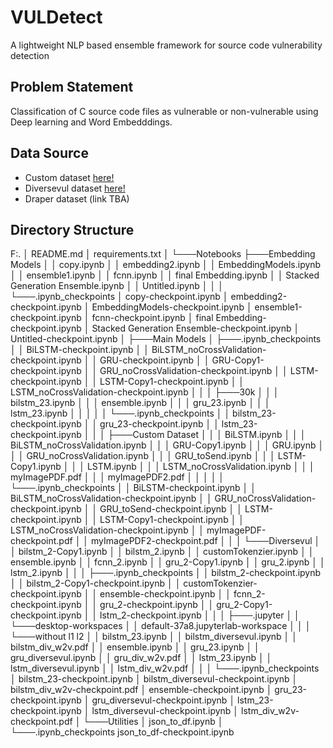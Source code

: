 # VULDetect
A lightweight NLP based ensemble framework for source code vulnerability detection

## Problem Statement
Classification of C source code files as vulnerable or non-vulnerable using Deep learning and Word Embedddings.

## Data Source

- Custom dataset  [here!](https://www.kaggle.com/datasets/shauryapsbisht/vulnerable-c-source-code)
- Diversevul dataset [here!](https://drive.google.com/file/d/12IWKhmLhq7qn5B_iXgn5YerOQtkH-6RG/view)
- Draper dataset (link TBA)


## Directory Structure

F:.
│   README.md
│   requirements.txt
│
└───Notebooks
    ├───Embedding Models
    │   │   copy.ipynb
    │   │   embedding2.ipynb
    │   │   EmbeddingModels.ipynb
    │   │   ensemble1.ipynb
    │   │   fcnn.ipynb
    │   │   final Embedding.ipynb
    │   │   Stacked Generation Ensemble.ipynb
    │   │   Untitled.ipynb
    │   │
    │   └───.ipynb_checkpoints
    │           copy-checkpoint.ipynb
    │           embedding2-checkpoint.ipynb
    │           EmbeddingModels-checkpoint.ipynb
    │           ensemble1-checkpoint.ipynb
    │           fcnn-checkpoint.ipynb
    │           final Embedding-checkpoint.ipynb
    │           Stacked Generation Ensemble-checkpoint.ipynb
    │           Untitled-checkpoint.ipynb
    │
    ├───Main Models
    │   ├───.ipynb_checkpoints
    │   │       BiLSTM-checkpoint.ipynb
    │   │       BiLSTM_noCrossValidation-checkpoint.ipynb
    │   │       GRU-checkpoint.ipynb
    │   │       GRU-Copy1-checkpoint.ipynb
    │   │       GRU_noCrossValidation-checkpoint.ipynb
    │   │       LSTM-checkpoint.ipynb
    │   │       LSTM-Copy1-checkpoint.ipynb
    │   │       LSTM_noCrossValidation-checkpoint.ipynb
    │   │
    │   ├───30k
    │   │   │   bilstm_23.ipynb
    │   │   │   ensemble.ipynb
    │   │   │   gru_23.ipynb
    │   │   │   lstm_23.ipynb
    │   │   │
    │   │   └───.ipynb_checkpoints
    │   │           bilstm_23-checkpoint.ipynb
    │   │           gru_23-checkpoint.ipynb
    │   │           lstm_23-checkpoint.ipynb
    │   │
    │   ├───Custom Dataset
    │   │   │   BiLSTM.ipynb
    │   │   │   BiLSTM_noCrossValidation.ipynb
    │   │   │   GRU-Copy1.ipynb
    │   │   │   GRU.ipynb
    │   │   │   GRU_noCrossValidation.ipynb
    │   │   │   GRU_toSend.ipynb
    │   │   │   LSTM-Copy1.ipynb
    │   │   │   LSTM.ipynb
    │   │   │   LSTM_noCrossValidation.ipynb
    │   │   │   myImagePDF.pdf
    │   │   │   myImagePDF2.pdf
    │   │   │
    │   │   └───.ipynb_checkpoints
    │   │           BiLSTM-checkpoint.ipynb
    │   │           BiLSTM_noCrossValidation-checkpoint.ipynb
    │   │           GRU_noCrossValidation-checkpoint.ipynb
    │   │           GRU_toSend-checkpoint.ipynb
    │   │           LSTM-checkpoint.ipynb
    │   │           LSTM-Copy1-checkpoint.ipynb
    │   │           LSTM_noCrossValidation-checkpoint.ipynb
    │   │           myImagePDF-checkpoint.pdf
    │   │           myImagePDF2-checkpoint.pdf
    │   │
    │   └───Diversevul
    │       │   bilstm_2-Copy1.ipynb
    │       │   bilstm_2.ipynb
    │       │   customTokenzier.ipynb
    │       │   ensemble.ipynb
    │       │   fcnn_2.ipynb
    │       │   gru_2-Copy1.ipynb
    │       │   gru_2.ipynb
    │       │   lstm_2.ipynb
    │       │
    │       ├───.ipynb_checkpoints
    │       │       bilstm_2-checkpoint.ipynb
    │       │       bilstm_2-Copy1-checkpoint.ipynb
    │       │       customTokenzier-checkpoint.ipynb
    │       │       ensemble-checkpoint.ipynb
    │       │       fcnn_2-checkpoint.ipynb
    │       │       gru_2-checkpoint.ipynb
    │       │       gru_2-Copy1-checkpoint.ipynb
    │       │       lstm_2-checkpoint.ipynb
    │       │
    │       ├───.jupyter
    │       │   └───desktop-workspaces
    │       │           default-37a8.jupyterlab-workspace
    │       │
    │       └───without l1 l2
    │           │   bilstm_23.ipynb
    │           │   bilstm_diversevul.ipynb
    │           │   bilstm_div_w2v.pdf
    │           │   ensemble.ipynb
    │           │   gru_23.ipynb
    │           │   gru_diversevul.ipynb
    │           │   gru_div_w2v.pdf
    │           │   lstm_23.ipynb
    │           │   lstm_diversevul.ipynb
    │           │   lstm_div_w2v.pdf
    │           │
    │           └───.ipynb_checkpoints
    │                   bilstm_23-checkpoint.ipynb
    │                   bilstm_diversevul-checkpoint.ipynb
    │                   bilstm_div_w2v-checkpoint.pdf
    │                   ensemble-checkpoint.ipynb
    │                   gru_23-checkpoint.ipynb
    │                   gru_diversevul-checkpoint.ipynb
    │                   lstm_23-checkpoint.ipynb
    │                   lstm_diversevul-checkpoint.ipynb
    │                   lstm_div_w2v-checkpoint.pdf
    │
    └───Utilities
        │   json_to_df.ipynb
        │
        └───.ipynb_checkpoints
                json_to_df-checkpoint.ipynb